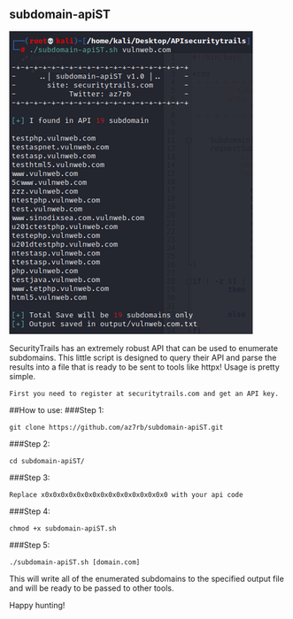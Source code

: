 ## subdomain-apiST

![alt text](https://raw.githubusercontent.com/az7rb/subdomain-apiST/main/Screenshot.png?token=GHSAT0AAAAAABOC72MMU37NJTLSNWJKSM3EYRFVITA)

SecurityTrails has an extremely robust API that can be used to enumerate subdomains.
This little script is designed to query their API and parse the results into a file that is ready to be sent to tools like httpx!
Usage is pretty simple.

```
First you need to register at securitytrails.com and get an API key. 
```
##How to use:
###Step 1:
```
git clone https://github.com/az7rb/subdomain-apiST.git
```
###Step 2:
```
cd subdomain-apiST/
```
###Step 3:
```
Replace x0x0x0x0x0x0x0x0x0x0x0x0x0x0x0x0 with your api code
```
###Step 4:
```
chmod +x subdomain-apiST.sh
```
###Step 5:
```
./subdomain-apiST.sh [domain.com]
```

This will write all of the enumerated subdomains to the specified output file and will be ready to be passed to other tools.

Happy hunting!
